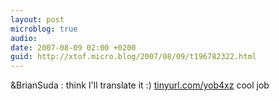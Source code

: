 ```yaml
---
layout: post
microblog: true
audio: 
date: 2007-08-09 02:00 +0200
guid: http://xtof.micro.blog/2007/08/09/t196782322.html
---
```

&amp;BrianSuda : think I'll translate it :) [tinyurl.com/yob4xz](http://tinyurl.com/yob4xz) cool job
